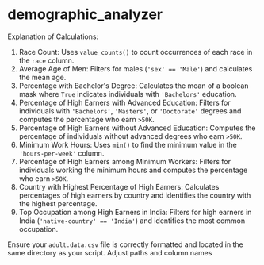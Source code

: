 # demographic_analyzer

Explanation of Calculations:

1. Race Count: Uses `value_counts()` to count occurrences of each race in the `race` column.
2. Average Age of Men: Filters for males (`'sex' == 'Male'`) and calculates the mean age.
3. Percentage with Bachelor's Degree: Calculates the mean of a boolean mask where `True` indicates individuals with `'Bachelors'` education.
4. Percentage of High Earners with Advanced Education: Filters for individuals with `'Bachelors'`, `'Masters'`, or `'Doctorate'` degrees and computes the percentage who earn `>50K`.
5. Percentage of High Earners without Advanced Education: Computes the percentage of individuals without advanced degrees who earn `>50K`.
6. Minimum Work Hours: Uses `min()` to find the minimum value in the `'hours-per-week'` column.
7. Percentage of High Earners among Minimum Workers: Filters for individuals working the minimum hours and computes the percentage who earn `>50K`.
8. Country with Highest Percentage of High Earners: Calculates percentages of high earners by country and identifies the country with the highest percentage.
9. Top Occupation among High Earners in India: Filters for high earners in India (`'native-country' == 'India'`) and identifies the most common occupation.

Ensure your `adult.data.csv` file is correctly formatted and located in the same directory as your script. Adjust paths and column names
